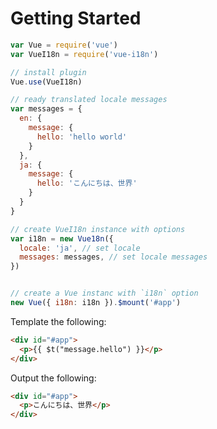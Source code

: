# Getting Started

```javascript
var Vue = require('vue')
var VueI18n = require('vue-i18n')

// install plugin
Vue.use(VueI18n)

// ready translated locale messages
var messages = {
  en: {
    message: {
      hello: 'hello world'
    }
  },
  ja: {
    message: {
      hello: 'こんにちは、世界'
    }
  }
}

// create VueI18n instance with options
var i18n = new Vue18n({
  locale: 'ja', // set locale
  messages: messages, // set locale messages
})


// create a Vue instanc with `i18n` option
new Vue({ i18n: i18n }).$mount('#app')
```

Template the following:

```html
<div id="#app">
  <p>{{ $t("message.hello") }}</p>
</div>
```

Output the following:

```html
<div id="#app">
  <p>こんにちは、世界</p>
</div>
```
